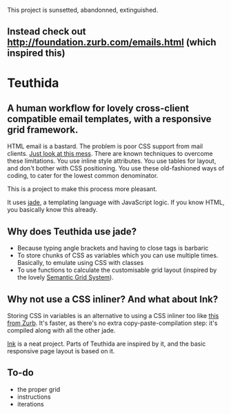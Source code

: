 This project is sunsetted, abandonned, extinguished.

Instead check out http://foundation.zurb.com/emails.html (which inspired this)
---

# Teuthida

## A human workflow for lovely cross-client compatible email templates, with a responsive grid framework.

HTML email is a bastard. The problem is poor CSS support from mail clients. [Just look at this mess](http://www.campaignmonitor.com/css/). There are known techniques to overcome these limitations. You use inline style attributes. You use tables for layout, and don't bother with CSS positioning. You use these old-fashioned ways of coding, to cater for the lowest common denominator.

This is a project to make this process more pleasant.

It uses [jade](http://jade-lang.com/), a templating language with JavaScript logic. If you know HTML, you basically know this already.

## Why does Teuthida use jade?

+ Because typing angle brackets and having to close tags is barbaric
+ To store chunks of CSS as variables which you can use multiple times. Basically, to emulate using CSS with classes
+ To use functions to calculate the customisable grid layout (inspired by the lovely [Semantic Grid System](http://semantic.gs/)).

## Why not use a CSS inliner? And what about Ink?

Storing CSS in variables is an alternative to using a CSS inliner too like [this from Zurb](http://zurb.com/ink/inliner.php). It's faster, as there's no extra copy-paste-compilation step: it's compiled along with all the other jade.

[Ink](http://zurb.com/ink/) is a neat project. Parts of Teuthida are inspired by it, and the basic responsive page layout is based on it.

## To-do

- the proper grid
- instructions
- iterations
